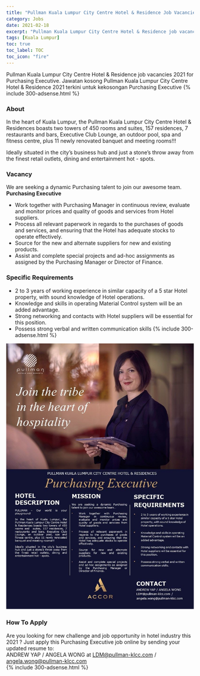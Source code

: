 ```yaml
---
title: "Pullman Kuala Lumpur City Centre Hotel & Residence Job Vacancies 2021 - Purchasing Executive" 
category: Jobs 
date: 2021-02-18 
excerpt: "Pullman Kuala Lumpur City Centre Hotel & Residence job vacancies 2021 for Purchasing Executive. Jawatan kosong Pullman Kuala Lumpur City Centre Hotel & Residence 2021 terkini untuk kekosongan Purchasing Executive" 
tags: [Kuala Lumpur] 
toc: true 
toc_label: TOC 
toc_icon: "fire" 
--- 
```


Pullman Kuala Lumpur City Centre Hotel & Residence job vacancies 2021 for Purchasing Executive. Jawatan kosong Pullman Kuala Lumpur City Centre Hotel & Residence 2021 terkini untuk kekosongan Purchasing Executive
{% include 300-adsense.html %} 

### About
In the heart of Kuala Lumpur, the Pullman Kuala Lumpur City Centre Hotel & Residences boasts two towers of 450 rooms and suites, 157 residences, 7 restaurants and bars, Executive Club Lounge, an outdoor pool, spa and fitness centre, plus 11 newly renovated banquet and meeting rooms!!!

Ideally situated in the city’s business hub and just a stone’s throw away from the finest retail outlets, dining and entertainment hot - spots.

### Vacancy 
We are seeking a dynamic Purchasing talent to join our awesome team.
**Purchasing Executive**

- Work together with Purchasing Manager in continuous review, evaluate and monitor prices and quality of goods and services from Hotel suppliers.
- Process all relevant paperwork in regards to the purchases of goods and services, and ensuring that the Hotel has adequate stocks to operate effectively.
- Source for the new and alternate suppliers for new and existing products.
- Assist and complete special projects and ad-hoc assignments as assigned
by the Purchasing Manager or Director of Finance.

### Specific Requirements
- 2 to 3 years of working experience in similar capacity of a 5 star Hotel
property, with sound knowledge of Hotel operations.
- Knowledge and skills in operating Material Control system will be an added advantage.
- Strong networking and contacts with Hotel suppliers will be essential for
this position.
- Possess strong verbal and written communication skills
{% include 300-adsense.html %} 

![Pullman Kuala Lumpur City Centre Hotel & Residences Job Purchasing Executive!](/assets/images/2021-02/pullman-klcc-hotel-residences-job-purchasing-executive.jpg "Pullman Kuala Lumpur City Centre Hotel & Residences Job Purchasing Executive")

### How To Apply 
Are you looking for new challenge and job opportunity in hotel industry this 2021 ?
Just apply this Purchasing Executive job online by sending your updated resume to:<br/>
ANDREW YAP / ANGELA WONG at LDM@pullman-klcc.com / angela.wong@pullman-klcc.com<br/>
{% include 300-adsense.html %} 
